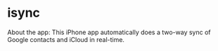 isync
=====
About the app:
This iPhone app automatically does a two-way sync of
Google contacts and iCloud in real-time.